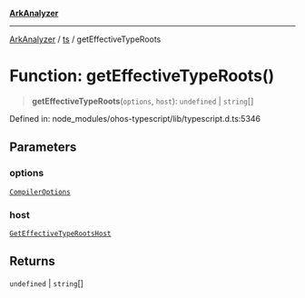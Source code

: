 [**ArkAnalyzer**](../../../../README.md)

***

[ArkAnalyzer](../../../../globals.md) / [ts](../README.md) / getEffectiveTypeRoots

# Function: getEffectiveTypeRoots()

> **getEffectiveTypeRoots**(`options`, `host`): `undefined` \| `string`[]

Defined in: node\_modules/ohos-typescript/lib/typescript.d.ts:5346

## Parameters

### options

[`CompilerOptions`](../interfaces/CompilerOptions.md)

### host

[`GetEffectiveTypeRootsHost`](../interfaces/GetEffectiveTypeRootsHost.md)

## Returns

`undefined` \| `string`[]
